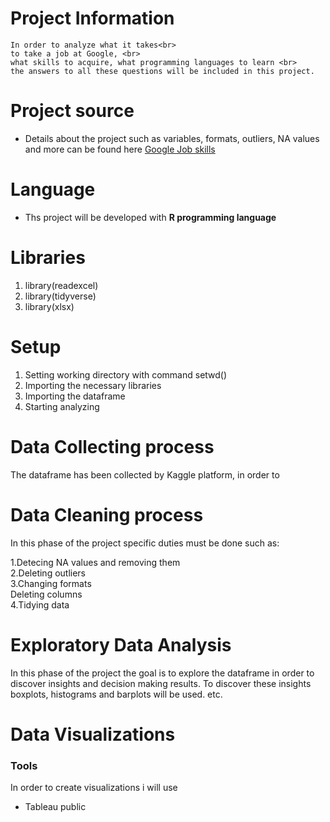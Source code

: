 # Project Information
``` 
In order to analyze what it takes<br> 
to take a job at Google, <br> 
what skills to acquire, what programming languages to learn <br>
the answers to all these questions will be included in this project.
```
# Project source 
* Details about the project such as variables, formats, outliers, NA values and more can be found here [Google Job skills](https://www.kaggle.com/niyamatalmass/google-job-skills)


# Language
* Ths project will be developed with **R programming language**

# Libraries 
1. library(readexcel)
2. library(tidyverse)
3. library(xlsx)

# Setup 
1. Setting working directory with command setwd()
2. Importing the necessary libraries 
3. Importing the dataframe
4. Starting analyzing

# Data Collecting process 
The dataframe has been collected by Kaggle platform, in order to 

# Data Cleaning process
In this phase of the project specific duties must be done such as:

1.Detecing NA values and removing them <br>
2.Deleting outliers <br>
3.Changing formats <br>
Deleting columns <br>
4.Tidying data

# Exploratory Data Analysis
In this phase of the project the goal is to explore the dataframe in order to discover insights
and decision making results. To discover these insights boxplots, histograms and  barplots
will be used. etc.

# Data Visualizations

### Tools
In order to create visualizations i will use 
* Tableau public
